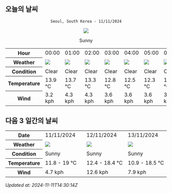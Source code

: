 ## 오늘의 날씨
<div align="center">

`Seoul, South Korea - 11/11/2024`

<img src="https://cdn.weatherapi.com/weather/64x64/day/113.png"/>

Sunny

</div>


<table>
    <tr>
        <th>Hour</th>
        <td>00:00</td><td>01:00</td><td>02:00</td><td>03:00</td><td>04:00</td><td>05:00</td><td>06:00</td><td>07:00</td><td>08:00</td><td>09:00</td><td>10:00</td><td>11:00</td><td>12:00</td><td>13:00</td><td>14:00</td><td>15:00</td><td>16:00</td><td>17:00</td><td>18:00</td><td>19:00</td><td>20:00</td><td>21:00</td><td>22:00</td><td>23:00</td>
    </tr>
    <tr>
        <th>Weather</th>
        <td><img src="https://cdn.weatherapi.com/weather/64x64/night/113.png"></img></td><td><img src="https://cdn.weatherapi.com/weather/64x64/night/113.png"></img></td><td><img src="https://cdn.weatherapi.com/weather/64x64/night/113.png"></img></td><td><img src="https://cdn.weatherapi.com/weather/64x64/night/113.png"></img></td><td><img src="https://cdn.weatherapi.com/weather/64x64/night/113.png"></img></td><td><img src="https://cdn.weatherapi.com/weather/64x64/night/113.png"></img></td><td><img src="https://cdn.weatherapi.com/weather/64x64/night/113.png"></img></td><td><img src="https://cdn.weatherapi.com/weather/64x64/night/113.png"></img></td><td><img src="https://cdn.weatherapi.com/weather/64x64/day/113.png"></img></td><td><img src="https://cdn.weatherapi.com/weather/64x64/day/113.png"></img></td><td><img src="https://cdn.weatherapi.com/weather/64x64/day/113.png"></img></td><td><img src="https://cdn.weatherapi.com/weather/64x64/day/113.png"></img></td><td><img src="https://cdn.weatherapi.com/weather/64x64/day/113.png"></img></td><td><img src="https://cdn.weatherapi.com/weather/64x64/day/113.png"></img></td><td><img src="https://cdn.weatherapi.com/weather/64x64/day/113.png"></img></td><td><img src="https://cdn.weatherapi.com/weather/64x64/day/113.png"></img></td><td><img src="https://cdn.weatherapi.com/weather/64x64/day/113.png"></img></td><td><img src="https://cdn.weatherapi.com/weather/64x64/day/113.png"></img></td><td><img src="https://cdn.weatherapi.com/weather/64x64/night/113.png"></img></td><td><img src="https://cdn.weatherapi.com/weather/64x64/night/113.png"></img></td><td><img src="https://cdn.weatherapi.com/weather/64x64/night/113.png"></img></td><td><img src="https://cdn.weatherapi.com/weather/64x64/night/113.png"></img></td><td><img src="https://cdn.weatherapi.com/weather/64x64/night/113.png"></img></td><td><img src="https://cdn.weatherapi.com/weather/64x64/night/113.png"></img></td>
    </tr>
    <tr>
        <th>Condition</th>
        <td width="200px">Clear </td><td width="200px">Clear </td><td width="200px">Clear </td><td width="200px">Clear </td><td width="200px">Clear </td><td width="200px">Clear </td><td width="200px">Clear </td><td width="200px">Clear </td><td width="200px">Sunny</td><td width="200px">Sunny</td><td width="200px">Sunny</td><td width="200px">Sunny</td><td width="200px">Sunny</td><td width="200px">Sunny</td><td width="200px">Sunny</td><td width="200px">Sunny</td><td width="200px">Sunny</td><td width="200px">Sunny</td><td width="200px">Clear </td><td width="200px">Clear </td><td width="200px">Clear </td><td width="200px">Clear </td><td width="200px">Clear </td><td width="200px">Clear</td>
    </tr>
    <tr>
        <th>Temperature</th>
        <td>13.9 °C</td><td>13.7 °C</td><td>13.3 °C</td><td>12.8 °C</td><td>12.5 °C</td><td>12.3 °C</td><td>12.1 °C</td><td>11.8 °C</td><td>12.2 °C</td><td>13.6 °C</td><td>14.7 °C</td><td>16 °C</td><td>17.1 °C</td><td>18 °C</td><td>18.6 °C</td><td>19 °C</td><td>18.9 °C</td><td>18.4 °C</td><td>17.4 °C</td><td>16.8 °C</td><td>16.3 °C</td><td>15.8 °C</td><td>15.3 °C</td><td>14.1 °C</td>
    </tr>
    <tr>
        <th>Wind</th>
        <td>3.2 kph</td><td>4.3 kph</td><td>4.3 kph</td><td>3.6 kph</td><td>3.6 kph</td><td>3.6 kph</td><td>3.6 kph</td><td>4 kph</td><td>3.2 kph</td><td>4.3 kph</td><td>4 kph</td><td>4 kph</td><td>3.2 kph</td><td>2.5 kph</td><td>2.5 kph</td><td>2.2 kph</td><td>2.5 kph</td><td>3.2 kph</td><td>3.2 kph</td><td>4.3 kph</td><td>4.7 kph</td><td>4.7 kph</td><td>4.7 kph</td><td>4.3 kph</td>
    </tr>
</table>


## 다음 3 일간의 날씨


<table>
    <tr>
        <th>Date</th>
        <td>11/11/2024</td><td>12/11/2024</td><td>13/11/2024</td>
    </tr>
    <tr>
        <th>Weather</th>
        <td><img src="https://cdn.weatherapi.com/weather/64x64/day/113.png"/></td><td><img src="https://cdn.weatherapi.com/weather/64x64/day/113.png"/></td><td><img src="https://cdn.weatherapi.com/weather/64x64/day/113.png"/></td>
    </tr>
    <tr>
        <th>Condition</th>
        <td width="200px">Sunny</td><td width="200px">Sunny</td><td width="200px">Sunny</td>
    </tr>
    <tr>
        <th>Temperature</th>
        <td>11.8 -  19 °C</td><td>12.4 -  18.4 °C</td><td>10.9 -  18.5 °C</td>
    </tr>
    <tr>
        <th>Wind</th>
        <td>4.7 kph</td><td>12.6 kph</td><td>7.9 kph</td>
    </tr>
</table>


*Updated at: 2024-11-11T14:30:14Z*
